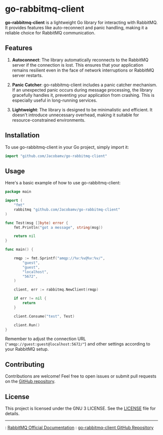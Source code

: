 
# go-rabbitmq-client

**go-rabbitmq-client** is a lightweight Go library for interacting with RabbitMQ. It provides features like auto-reconnect and panic handling, making it a reliable choice for RabbitMQ communication.

## Features

1. **Autoconnect**: The library automatically reconnects to the RabbitMQ server if the connection is lost. This ensures that your application remains resilient even in the face of network interruptions or RabbitMQ server restarts.

2. **Panic Catcher**: go-rabbitmq-client includes a panic catcher mechanism. If an unexpected panic occurs during message processing, the library gracefully handles it, preventing your application from crashing. This is especially useful in long-running services.

3. **Lightweight**: The library is designed to be minimalistic and efficient. It doesn't introduce unnecessary overhead, making it suitable for resource-constrained environments.

## Installation

To use go-rabbitmq-client in your Go project, simply import it:

```go
import "github.com/Jacobamv/go-rabbitmq-client"
```

## Usage

Here's a basic example of how to use go-rabbitmq-client:

```go
package main

import (
	"fmt"
	rabbitmq "github.com/Jacobamv/go-rabbitmq-client"
)

func Test(msg []byte) error {
	fmt.Println("got a message", string(msg))

	return nil
}

func main() {

	rmqp := fmt.Sprintf("amqp://%v:%v@%v:%v/",
		"guest",
		"guest",
		"localhost",
		"5672",
	)

	client, err := rabbitmq.NewClient(rmqp)

	if err != nil {
		return
	}

	client.Consume("test", Test)

	client.Run()
}

```

Remember to adjust the connection URL (`"amqp://guest:guest@localhost:5672/"`) and other settings according to your RabbitMQ setup.

## Contributing

Contributions are welcome! Feel free to open issues or submit pull requests on the [GitHub repository](https://github.com/Jacobamv/go-rabbitmq-client).

## License

This project is licensed under the GNU 3 LICENSE. See the [LICENSE](LICENSE) file for details.

---


: [RabbitMQ Official Documentation](https://www.rabbitmq.com/documentation.html)
: [go-rabbitmq-client GitHub Repository](https://github.com/Jacobamv/go-rabbitmq-client)
